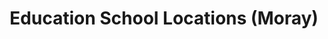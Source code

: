 ---
schema: default
title: Education School Locations (Moray)
organization: Moray Council
notes: Education School Locations (Moray), including Secondary and Primary for non denominational and denominational.
resources:

  - name: Education School Locations (Moray) FEATURE LAYER
  - url: 
  - format: FEATURE LAYER

license: 
category:

  - Open Data

  - education


  - 

maintainer: Tim Wisniewski
maintainer_email: tim@timwis.com
---